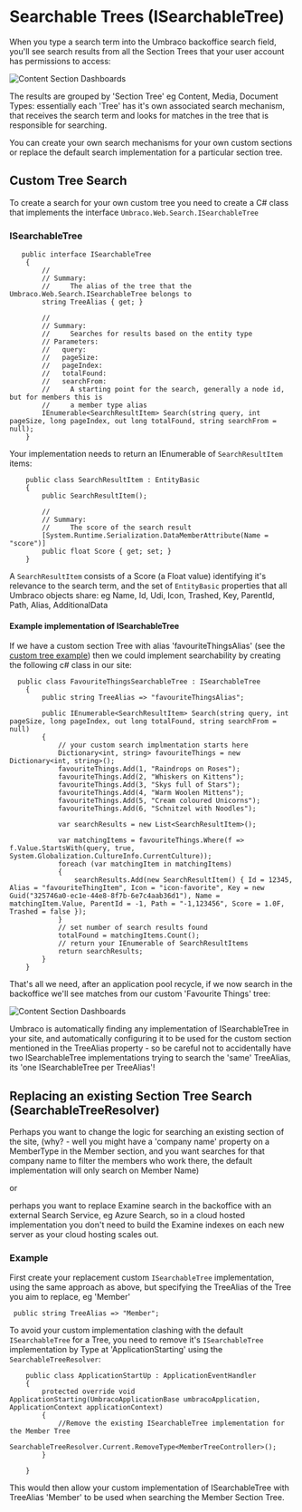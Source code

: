 # Searchable Trees (ISearchableTree)

When you type a search term into the Umbraco backoffice search field, you'll see search results from all the Section Trees that your user account has permissions to access:

![Content Section Dashboards](images/backoffice-search.png)

The results are grouped by 'Section Tree' eg Content, Media, Document Types: essentially each 'Tree' has it's own associated search mechanism, that receives the search term and looks for matches in the tree that is responsible for searching.

You can create your own search mechanisms for your own custom sections or replace the default search implementation for a particular section tree.

## Custom Tree Search

To create a search for your own custom tree you need to create a C# class that implements the interface `Umbraco.Web.Search.ISearchableTree`

### ISearchableTree
```
   public interface ISearchableTree
    {
        //
        // Summary:
        //     The alias of the tree that the Umbraco.Web.Search.ISearchableTree belongs to
        string TreeAlias { get; }

        //
        // Summary:
        //     Searches for results based on the entity type
        // Parameters:
        //   query:
        //   pageSize:
        //   pageIndex:
        //   totalFound:
        //   searchFrom:
        //     A starting point for the search, generally a node id, but for members this is
        //     a member type alias
        IEnumerable<SearchResultItem> Search(string query, int pageSize, long pageIndex, out long totalFound, string searchFrom = null);
    }
```


Your implementation needs to return an IEnumerable of `SearchResultItem` items:

```
    public class SearchResultItem : EntityBasic
    {
        public SearchResultItem();

        //
        // Summary:
        //     The score of the search result
        [System.Runtime.Serialization.DataMemberAttribute(Name = "score")]
        public float Score { get; set; }
    }
```

A `SearchResultItem` consists of a Score (a Float value) identifying it's relevance to the search term, and the set of `EntityBasic` properties that all Umbraco objects share: eg Name, Id, Udi, Icon, Trashed, Key, ParentId, Path, Alias, AdditionalData

#### Example implementation of ISearchableTree

If we have a custom section Tree with alias 'favouriteThingsAlias' (see the [custom tree example](../trees-v7.md)) then we could implement searchability by creating the following c# class in our site:
```
  public class FavouriteThingsSearchableTree : ISearchableTree
    {
        public string TreeAlias => "favouriteThingsAlias";

        public IEnumerable<SearchResultItem> Search(string query, int pageSize, long pageIndex, out long totalFound, string searchFrom = null)
        {
            // your custom search implmentation starts here
            Dictionary<int, string> favouriteThings = new Dictionary<int, string>();
            favouriteThings.Add(1, "Raindrops on Roses");
            favouriteThings.Add(2, "Whiskers on Kittens");
            favouriteThings.Add(3, "Skys full of Stars");
            favouriteThings.Add(4, "Warm Woolen Mittens");
            favouriteThings.Add(5, "Cream coloured Unicorns");
            favouriteThings.Add(6, "Schnitzel with Noodles");

            var searchResults = new List<SearchResultItem>();

            var matchingItems = favouriteThings.Where(f => f.Value.StartsWith(query, true, System.Globalization.CultureInfo.CurrentCulture));
            foreach (var matchingItem in matchingItems)
            {
                searchResults.Add(new SearchResultItem() { Id = 12345, Alias = "favouriteThingItem", Icon = "icon-favorite", Key = new Guid("325746a0-ec1e-44e8-8f7b-6e7c4aab36d1"), Name = matchingItem.Value, ParentId = -1, Path = "-1,123456", Score = 1.0F, Trashed = false });
            }
            // set number of search results found
            totalFound = matchingItems.Count();
            // return your IEnumerable of SearchResultItems
            return searchResults;
        }
    }
```
That's all we need, after an application pool recycle, if we now search in the backoffice we'll see matches from our custom 'Favourite Things' tree:

![Content Section Dashboards](images/favouritethings-search.png)

Umbraco is automatically finding any implementation of ISearchableTree in your site, and automatically configuring it to be used for the custom section mentioned in the TreeAlias property - so be careful not to accidentally have two ISearchableTree implementations trying to search the 'same' TreeAlias, its 'one ISearchableTree per TreeAlias'!

## Replacing an existing Section Tree Search (SearchableTreeResolver)

Perhaps you want to change the logic for searching an existing section of the site, (why? - well you might have a 'company name' property on a MemberType in the Member section, and you want searches for that company name to filter the members who work there, the default implementation will only search on Member Name)

or

perhaps you want to replace Examine search in the backoffice with an external Search Service, eg Azure Search, so in a cloud hosted implementation you don't need to build the Examine indexes on each new server as your cloud hosting scales out.

### Example

First create your replacement custom `ISearchableTree` implementation, using the same approach as above, but specifying the TreeAlias of the Tree you aim to replace, eg 'Member'
```
 public string TreeAlias => "Member";
```
To avoid your custom implementation clashing with the default `ISearchableTree` for a Tree, you need to remove it's `ISearchableTree` implementation by Type at 'ApplicationStarting' using the `SearchableTreeResolver`:
```
    public class ApplicationStartUp : ApplicationEventHandler
    {
        protected override void ApplicationStarting(UmbracoApplicationBase umbracoApplication, ApplicationContext applicationContext)
        {
            //Remove the existing ISearchableTree implementation for the Member Tree
            SearchableTreeResolver.Current.RemoveType<MemberTreeController>();
        }

    }
```

This would then allow your custom implementation of ISearchableTree with TreeAlias 'Member' to be used when searching the Member Section Tree.
